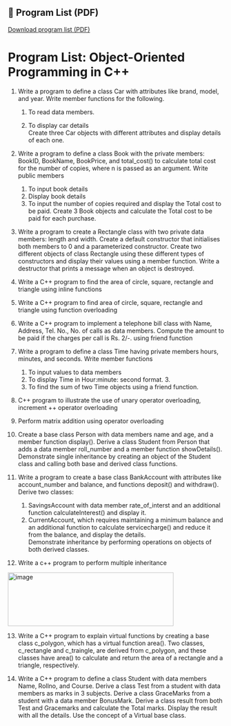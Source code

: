 ## 📄 Program List (PDF)
[Download program list (PDF)](./program_list_cpp.pdf)



# Program List: Object-Oriented Programming in C++ 

1. Write a program to define a class Car with attributes like brand, model, and year. Write member 
functions for the following.  
      
      1. To read data members. 
      
      2. To display car details  
      Create three Car objects with different attributes and display details of each one. 

2. Write a program to define a class Book with the private members: BookID, BookName, BookPrice, 
and total_cost() to calculate total cost for the number of copies, where n is passed as an argument. 
Write public members 

      1. To input book details  
      2. Display book details  
      3. To input the number of copies required and display the Total cost to be paid. 
      Create 3 Book objects and calculate the Total cost to be paid for each purchase. 

3. Write a program to create a Rectangle class with two private data members: length and width. 
Create a default constructor that initialises both members to 0 and a parameterized constructor. 
Create two different objects of class Rectangle using these different types of constructors and display 
their values using a member function. Write a destructor that prints a message when an object is 
destroyed. 

4. Write a C++ program to find the area of circle, square, rectangle and triangle using inline functions 

5. Write a C++ program to find area of circle, square, rectangle and triangle using function 
overloading 

6. Write a C++ program to implement a telephone bill class with Name, Address, Tel. No., No. of calls 
as data members. Compute the amount to be paid if the charges per call is Rs. 2/-. using friend 
function 

7. Write a program to define a class Time having private members hours, minutes, and seconds. 
Write member functions 
    
    1. To input values to data members 
    2. To display Time in Hour:minute: second format. 3. 
    3. To find the sum of two Time objects using a friend function. 

8. C++ program to illustrate the use of unary operator overloading, increment ++ operator 
overloading 

9. Perform matrix addition using operator overloading 

10. Create a base class Person with data members name and age, and a member function display(). 
Derive a class Student from Person that adds a data member roll_number and a member function 
showDetails(). Demonstrate single inheritance by creating an object of the Student class and calling 
both base and derived class functions. 

11. Write a program to create a base class BankAccount with attributes like account_number and 
balance, and functions deposit() and withdraw(). 
Derive two classes:

      1. SavingsAccount with data member rate_of_interst and an additional function 
      calculateInterest() and display it. 
      2. CurrentAccount, which requires maintaining a minimum balance and an additional 
      function to calculate servicecharge() and reduce it from the balance, and display the details.  
      Demonstrate inheritance by performing operations on objects of both derived classes. 

12. Write a c++ program to perform multiple inheritance 
<img width="384" height="124" alt="image" src="https://github.com/user-attachments/assets/325d1eb2-a6e8-4195-9c2b-88a47f42f4a3" />

13. Write a C++ program to explain virtual functions by creating a base class c_polygon, which has a 
virtual function area(). Two classes, c_rectangle and c_traingle, are derived from c_polygon, and 
these classes have area() to calculate and return the area of a rectangle and a triangle, respectively. 

14. Write a C++ program to define a class Student with data members Name, Rollno, and Course. 
Derive a class Test from a student with data members as marks in 3 subjects. Derive a class 
GraceMarks from a student with a data member BonusMark. Derive a class result from both Test and 
Gracemarks and calculate the Total marks. Display the result with all the details. Use the concept of a 
Virtual base class.